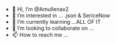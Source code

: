 - 👋 Hi, I’m @Amullenax2
- 👀 I’m interested in ... .json & SericeNow
- 🌱 I’m currently learning ...ALL OF IT
- 💞️ I’m looking to collaborate on ...
- 📫 How to reach me ...

<!---
Amullenax2/Amullenax2 is a ✨ special ✨ repository because its `README.md` (this file) appears on your GitHub profile.
You can click the Preview link to take a look at your changes.
--->
